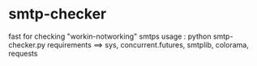 # smtp-checker
fast for checking "workin-notworking" smtps 
usage : python smtp-checker.py
requirements ==> sys, concurrent.futures, smtplib, colorama, requests
